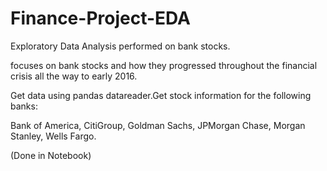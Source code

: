 # Finance-Project-EDA
Exploratory Data Analysis performed on bank stocks.

focuses on bank stocks and how they progressed throughout the financial crisis all the way to early 2016.

Get data using pandas datareader.Get stock information for the following banks:

Bank of America,
CitiGroup,
Goldman Sachs,
JPMorgan Chase,
Morgan Stanley,
Wells Fargo.

(Done in Notebook)

